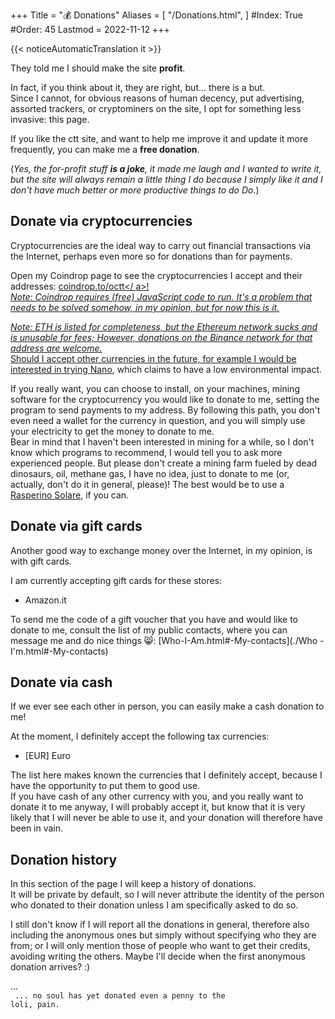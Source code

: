 +++
Title = "💰 Donations"
Aliases = [
  "/Donations.html",
]
#Index: True
#Order: 45
Lastmod = 2022-11-12
+++

{{< noticeAutomaticTranslation it >}}



They told me I should make the site **profit**.

In fact, if you think about it, they are right, but... there is a but.  
Since I cannot, for obvious reasons of human decency, put advertising, assorted trackers, or cryptominers on the site, I opt for something less invasive: this page.

If you like the ctt site, and want to help me improve it and update it more frequently, you can make me a **free donation**.

(_Yes, the for-profit stuff **is a joke**, it made me laugh and I wanted to write it, but the site will always remain a little thing I do because I simply like it and I don't have much better or more productive things to do Do._)

## Donate via cryptocurrencies

Cryptocurrencies are the ideal way to carry out financial transactions via the Internet, perhaps even more so for donations than for payments.

Open my Coindrop page to see the cryptocurrencies I accept and their addresses: <a href="https://coindrop.to/octt" target="_blank" rel="noopener nofollow">coindrop.to/octt</ a>!  
_Note: Coindrop requires (free) JavaScript code to run. It's a problem that needs to be solved somehow, in my opinion, but for now this is it._

_Note: ETH is listed for completeness, but the Ethereum network sucks and is unusable for fees; However, donations on the Binance network for that address are welcome._  
Should I accept other currencies in the future, for example I would be interested in trying [Nano](https://nano.org), which claims to have a low environmental impact.

If you really want, you can choose to install, on your machines, mining software for the cryptocurrency you would like to donate to me, setting the program to send payments to my address. By following this path, you don't even need a wallet for the currency in question, and you will simply use your electricity to get the money to donate to me.  
Bear in mind that I haven't been interested in mining for a while, so I don't know which programs to recommend, I would tell you to ask more experienced people. But please don't create a mining farm fueled by dead dinosaurs, oil, methane gas, I have no idea, just to donate to me (or, actually, don't do it in general, please)! The best would be to use a [Rasperino Solare](./Posts/2022-06-23-0000-Rasperino-Solare-ed-Altri-Esperimenti-Andati-a-Male.html), if you can.

## Donate via gift cards

Another good way to exchange money over the Internet, in my opinion, is with gift cards.

I am currently accepting gift cards for these stores:

- Amazon.it

To send me the code of a gift voucher that you have and would like to donate to me, consult the list of my public contacts, where you can message me and do nice things 😸: [Who-I-Am.html#-My-contacts](./Who -I'm.html#-My-contacts)

## Donate via cash

If we ever see each other in person, you can easily make a cash donation to me!

At the moment, I definitely accept the following tax currencies:

- [EUR] Euro

The list here makes known the currencies that I definitely accept, because I have the opportunity to put them to good use.  
If you have cash of any other currency with you, and you really want to donate it to me anyway, I will probably accept it, but know that it is very likely that I will never be able to use it, and your donation will therefore have been in vain.

## Donation history

In this section of the page I will keep a history of donations.  
It will be private by default, so I will never attribute the identity of the person who donated to their donation unless I am specifically asked to do so.

I still don't know if I will report all the donations in general, therefore also including the anonymous ones but simply without specifying who they are from; or I will only mention those of people who want to get their credits, avoiding writing the others. Maybe I'll decide when the first anonymous donation arrives? :)

...  
<code class='NoCode'>
... no soul has yet donated even a penny to the loli, pain.
</code>